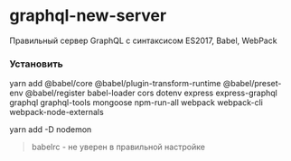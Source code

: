 # graphql-new-server
Правильный сервер GraphQL с синтаксисом ES2017, Babel, WebPack

### Установить

yarn add @babel/core @babel/plugin-transform-runtime @babel/preset-env @babel/register babel-loader cors dotenv express express-graphql graphql graphql-tools mongoose npm-run-all webpack webpack-cli webpack-node-externals

yarn add -D nodemon

> babelrc - не уверен в правильной настройке